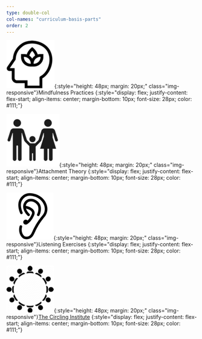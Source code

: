 ```yaml
---
type: double-col
col-names: "curriculum-basis-parts"
order: 2
---
```


![](/assets/images/listening-training/mindfulness-practices-icon.png){:style="height: 48px; margin: 20px;" class="img-responsive"}Mindfulness Practices
{:style="display: flex; justify-content: flex-start; align-items: center; margin-bottom: 10px; font-size: 28px; color: #111;"}

![](/assets/images/listening-training/attachment-theory-icon.png){:style="height: 48px; margin: 20px;" class="img-responsive"}Attachment Theory
{:style="display: flex; justify-content: flex-start; align-items: center; margin-bottom: 10px; font-size: 28px; color: #111;"}

![](/assets/images/listening-training/listening-exercises-icon.png){:style="height: 48px; margin: 20px;" class="img-responsive"}Listening Exercises
{:style="display: flex; justify-content: flex-start; align-items: center; margin-bottom: 10px; font-size: 28px; color: #111;"}

![](/assets/images/listening-training/the-circling-institute-icon.png){:style="height: 48px; margin: 20px;" class="img-responsive"}[The Circling Institute](https://www.circlinginstitute.com/)
{:style="display: flex; justify-content: flex-start; align-items: center; margin-bottom: 10px; font-size: 28px; color: #111;"}
